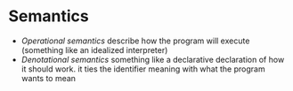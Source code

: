 # Semantics
- *Operational semantics* describe how the program will execute (something like an idealized interpreter)
- *Denotational semantics*  something like a declarative declaration of how it should work. it ties the identifier meaning with what the program wants to mean